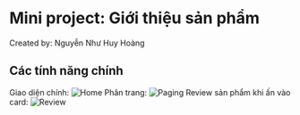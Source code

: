 # Mini project: Giới thiệu sản phẩm
Created by: Nguyễn Như Huy Hoàng

## Các tính năng chính
Giao diện chính:
![Home](Home.png)
Phân trang:
![Paging](Paging.png)
Review sản phẩm khi ấn vào card:
![Review](Review.png)
